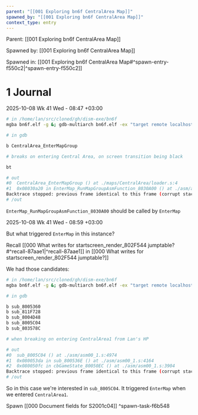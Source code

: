 ```yaml
---
parent: "[[001 Exploring bn6f CentralArea Map]]"
spawned_by: "[[001 Exploring bn6f CentralArea Map]]"
context_type: entry
---
```


Parent: [[001 Exploring bn6f CentralArea Map]]

Spawned by: [[001 Exploring bn6f CentralArea Map]]

Spawned in: [[001 Exploring bn6f CentralArea Map#^spawn-entry-f550c2|^spawn-entry-f550c2]]

# 1 Journal

2025-10-08 Wk 41 Wed - 08:47 +03:00

```sh
# in /home/lan/src/cloned/gh/dism-exe/bn6f
mgba bn6f.elf -g &; gdb-multiarch bn6f.elf -ex "target remote localhost:2345"

# in gdb

b CentralArea_EnterMapGroup

# breaks on entering Central Area, on screen transition being black

bt

# out
#0  CentralArea_EnterMapGroup () at ./maps/CentralArea/loader.s:4
#1  0x08030a20 in EnterMap_RunMapGroupAsmFunction_8030A00 () at ./asm/asm03_0.s:20692
Backtrace stopped: previous frame identical to this frame (corrupt stack?)
# /out
```

`EnterMap_RunMapGroupAsmFunction_8030A00` should be called by `EnterMap`

2025-10-08 Wk 41 Wed - 08:59 +03:00

But what triggered `EnterMap` in this instance?

Recall [[000 What writes for startscreen_render_802F544 jumptable?#^recall-87aae1|^recall-87aae1]] in  [[000 What writes for startscreen_render_802F544 jumptable?]]

We had those candidates:

```sh
# in /home/lan/src/cloned/gh/dism-exe/bn6f
mgba bn6f.elf -g &; gdb-multiarch bn6f.elf -ex "target remote localhost:2345"

# in gdb

b sub_8005360
b sub_811F728
b sub_8004D48
b sub_8005C04
b sub_803578C

# when breaking on entering CentralArea1 from Lan's HP

# out
#0  sub_8005C04 () at ./asm/asm00_1.s:4974
#1  0x080053da in sub_800536E () at ./asm/asm00_1.s:4164
#2  0x080050fc in cbGameState_80050EC () at ./asm/asm00_1.s:3904
Backtrace stopped: previous frame identical to this frame (corrupt stack?)
# /out
```

So in this case we're interested in `sub_8005C04`. It triggered `EnterMap` when we entered `CentralArea1`. 

Spawn [[000 Document fields for S2001c04]] ^spawn-task-f6b548



